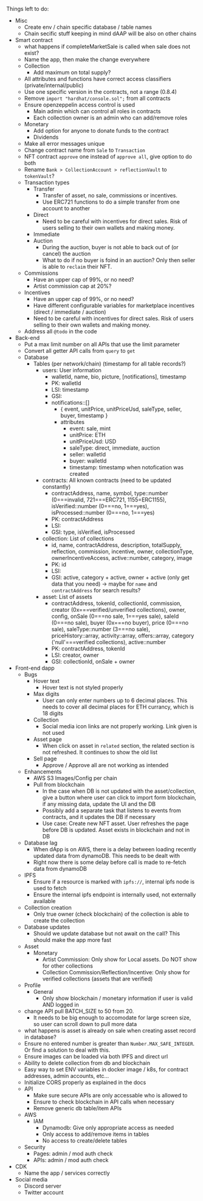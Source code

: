 Things left to do:
- Misc
  - Create env / chain specific database / table names
  - Chain secific stuff keeping in mind dAAP will be also on other chains
- Smart contract
  - what happens if completeMarketSale is called when sale does not exist?
  - Name the app, then make the change everywhere
  - Collection
    - Add maximum on total supply?
  - All attributes and functions have correct access classifiers (private/internal/public)
  - Use one specific version in the contracts, not a range (0.8.4)
  - Remove `import "hardhat/console.sol";` from all contracts
  - Ensure openzeppelin access control is used
    - Main admin which can control all roles in contracts
    - Each collection owner is an admin who can add/remove roles
  - Monetary
    - Add option for anyone to donate funds to the contract
    - Dividends
  - Make all error messages unique
  - Change contract name from `Sale` to `Transaction`
  - NFT contract `approve` one instead of `approve all`, give option to do both
  - Rename `Bank > CollectionAccount > reflectionVault` to `tokenVault`?
  - Transaction types
    - Transfer
      - Transfer of asset, no sale, commissions or incentives.
      - Use ERC721 functions to do a simple transfer from one account to another
    - Direct
      - Need to be careful with incentives for direct sales. Risk of users selling to their own wallets and making money.
    - Immediate
    - Auction
      - During the auction, buyer is not able to back out of (or cancel) the auction
      - What to do if no buyer is foind in an auction? Only then seller is able to `reclaim` their NFT.
  - Commissions
    - Have an upper cap of 99%, or no need?
    - Artist commission cap at 20%?
  - Incentives
    - Have an upper cap of 99%, or no need?
    - Have different configurable variables for marketplace incentives (direct / immediate / auction)
    - Need to be careful with incentives for direct sales. Risk of users selling to their own wallets and making money.
  - Address all `@todo` in the code
- Back-end
  - Put a max limit number on all APIs that use the limit parameter
  - Convert all getter API calls from `query` to `get`
  - Database
    - Tables (per network/chain) (timestamp for all table records?)
      - users: User information
        - walletId, name, bio, picture, [notifications], timestamp
        - PK: walletId
        - LSI: timestamp
        - GSI: 
        - notifications::[]
          - { event, unitPrice, unitPriceUsd, saleType, seller, buyer, timestamp }
          - attributes
            - event: sale, mint
            - unitPrice: ETH
            - unitPriceUsd: USD
            - saleType: direct, immediate, auction
            - seller: walletId
            - buyer: walletId
            - timestamp: timestamp when notofication was created
      - contracts: All known contracts (need to be updated constantly)
        - contractAddress, name, symbol, type::number (0===invalid, 721===ERC721, 1155=ERC1155), isVerified::number (0===no, 1===yes), isProcessed::number (0===no, 1===yes)
        - PK: contractAddress
        - LSI: 
        - GSI: type, isVerified, isProcessed
      - collection: List of collections
        - id, name, contractAddress, description, totalSupply, reflection, commission, incentive, owner, collectionType, ownerIncentiveAccess, active::number, category, image
        - PK: id
        - LSI: 
        - GSI: active, category + active, owner + active (only get data that you need) -> maybe for `name` and `contractAddress` for search results?
      - asset: List of assets
        - contractAddress, tokenId, collectionId, commission, creator (0x===verified/unverified collections), owner, config, onSale (0===no sale, 1===yes sale), saleId (0===no sale), buyer (0x===no buyer), price (0===no sale), saleType::number (3===no sale), priceHistory::array, activity::array, offers::array, category ('null'===verified collections), active::number
        - PK: contractAddress, tokenId
        - LSI: creator, owner
        - GSI: collectionId, onSale + owner
- Front-end dapp
  - Bugs
    - Hover text
      - Hover text is not styled properly
    - Max digits
      - User can only enter numbers up to 6 decimal places. This needs to cover all decimal places for ETH currancy, which is 18 digits
    - Collection
      - Social media icon links are not properly working. Link given is not used
    - Asset page
      - When click on asset in `related` section, the related section is not refreshed. It continues to show the old list
    - Sell page
      - Approve / Approve all are not working as intended
  - Enhancements
    - AWS S3 Images/Config per chain
    - Pull from blockchain
      - In the case when DB is not updated with the asset/collection, give a button where user can click to import form blockchain,
        if any missing data, update the UI and the DB
      - Possibly add a separate task that listens to events from contracts, and it updates the DB if necessary
      - Use case: Create new NFT asset. User refreshes the page before DB is updated. Asset exists in blockchain and not in DB
  - Database lag
    - When dApp is on AWS, there is a delay between loading recently updated data from dynamoDB. This needs to be dealt with
    - Right now there is some delay before call is made to re-fetch data from dynamoDB
  - IPFS
    - Ensure if a resource is marked with `ipfs://`, internal ipfs node is used to fetch
    - Ensure the internal ipfs endpoint is internally used, not externally available
  - Collection creation
    - Only true owner (check blockchain) of the collection is able to create the collection
  - Database updates
    - Should we update database but not await on the call? This should make the app more fast
  - Asset
    - Monetary
      - Artist Commission: Only show for Local assets. Do NOT show for other collections
      - Collection Commission/Reflection/Incentive: Only show for verified collections (assets that are verified)
  - Profile
    - General
      - Only show blockchain / monetary information if user is valid AND logged in
  - change API pull BATCH_SIZE to 50 from 20.
    - It needs to be big enough to accomodate for large screen size, so user can scroll down to pull more data
  - what happens is asset is already on sale when creating asset record in database?
  - Ensure no entered number is greater than `Number.MAX_SAFE_INTEGER`. Or find a solution to deal with this.
  - Ensure images can be loaded via both IPFS and direct url
  - Ability to delete collection from db and blockchain
  - Easy way to set ENV variables in docker image / k8s, for contract addresses, admin accounts, etc...
  - Initialize CORS properly as explained in the docs
  - API
    - Make sure secure APIs are only accessable who is allowed to
    - Ensure to check blockchain in API calls when necessary
    - Remove generic db table/item APIs
  - AWS
    - IAM
      - Dynamodb: Give only appropriate access as needed
      - Only access to add/remove items in tables
      - No access to create/delete tables
  - Security
    - Pages: admin / mod auth check
    - APIs: admin / mod auth check
- CDK
  - Name the app / services correctly
- Social media
  - Discord server
  - Twitter account
